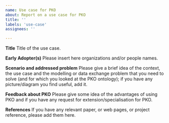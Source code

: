```yaml
---
name: Use case for PKO
about: Report on a use case for PKO
title: ''
labels: 'use-case'
assignees: ''

---
```


**Title** 
Title of the use case.

**Early Adopter(s)** 
Please insert here organizations and/or people names.

**Scenario and addressed problem**
Please give a brief idea of the context, the use case and the modelling or data exchange problem that you need to solve (and for which you looked at the PKO ontology); if you have any picture/diagram you find useful, add it.

**Feedback about PKO**
Please give some idea of the advantages of using PKO and if you have any request for extension/specialisation for PKO.

**References**
If you have any relevant paper, or web pages, or project reference, please add them here.
